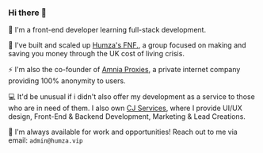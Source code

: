 ### Hi there 👋

📝 I'm a front-end developer learning full-stack development. 

💸 I've built and scaled up [Humza's FNF.](https://humza.site), a group focused on making and saving you money through the UK cost of living crisis. 

⚡ I'm also the co-founder of [Amnia Proxies](https://amniaproxies.com), a private internet company providing 100% anonymity to users. 

💻 It'd be unusual if i didn't also offer my development as a service to those who are in need of them. I also own [CJ Services](https://cjservices.store), where I provide UI/UX design, Front-End & Backend Development, Marketing & Lead Creations.

📧 I'm always available for work and opportunities! Reach out to me via email: ``admin@humza.vip``
